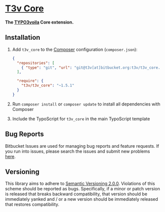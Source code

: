 [T3v Core]
==========

**The [TYPO3voila] Core extension.**

Installation
------------

1. Add `t3v_core` to the [Composer] configuration (`composer.json`):

    ```json
    {
      "repositories": [
        { "type": "git", "url": "git@t3v[at]bitbucket.org:t3v/t3v_core.git" }
      ],

      "require": {
        "t3v/t3v_core": "~1.5.1"
      }
    }
    ```

2. Run `composer install` or `composer update` to install all dependencies with Composer

3. Include the TypoScript for `t3v_core` in the main TypoScript template

Bug Reports
-----------

Bitbucket Issues are used for managing bug reports and feature requests. If you run into issues, please search the issues
and submit new problems [here].

Versioning
----------

This library aims to adhere to [Semantic Versioning 2.0.0]. Violations of this scheme should be reported as bugs.
Specifically, if a minor or patch version is released that breaks backward compatibility, that version should be
immediately yanked and / or a new version should be immediately released that restores compatibility.

[Composer]: https://getcomposer.org "Dependency Manager for PHP"
[here]: https://bitbucket.org/t3v/t3v_core/issues "Bitbucket Issue Tracker"
[Semantic Versioning 2.0.0]: http://semver.org "Semantic Versioning 2.0.0"
[T3v Core]: https://bitbucket.org/t3v/t3v_core "The TYPO3voila Core extension."
[TYPO3voila]: https://bitbucket.org/t3v "“UH LÁLÁ, TYPO3!”"